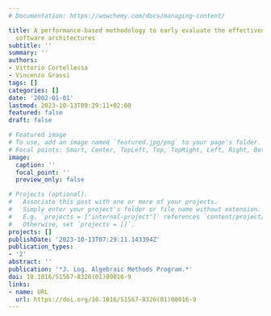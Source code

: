 ```yaml
---
# Documentation: https://wowchemy.com/docs/managing-content/

title: A performance-based methodology to early evaluate the effectiveness of mobile
  software architectures
subtitle: ''
summary: ''
authors:
- Vittorio Cortellessa
- Vincenzo Grassi
tags: []
categories: []
date: '2002-01-01'
lastmod: 2023-10-13T09:29:11+02:00
featured: false
draft: false

# Featured image
# To use, add an image named `featured.jpg/png` to your page's folder.
# Focal points: Smart, Center, TopLeft, Top, TopRight, Left, Right, BottomLeft, Bottom, BottomRight.
image:
  caption: ''
  focal_point: ''
  preview_only: false

# Projects (optional).
#   Associate this post with one or more of your projects.
#   Simply enter your project's folder or file name without extension.
#   E.g. `projects = ["internal-project"]` references `content/project/deep-learning/index.md`.
#   Otherwise, set `projects = []`.
projects: []
publishDate: '2023-10-13T07:29:11.143394Z'
publication_types:
- '2'
abstract: ''
publication: '*J. Log. Algebraic Methods Program.*'
doi: 10.1016/S1567-8326(01)00016-9
links:
- name: URL
  url: https://doi.org/10.1016/S1567-8326(01)00016-9
---
```

